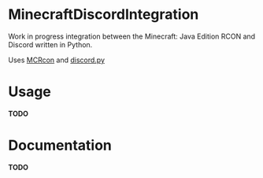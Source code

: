 # MinecraftDiscordIntegration
Work in progress integration between the Minecraft: Java Edition RCON and Discord written in Python.

Uses [MCRcon](https://github.com/barneygale/MCRcon) and [discord.py](https://github.com/Rapptz/discord.py)

# Usage
**TODO**

# Documentation
**TODO**
